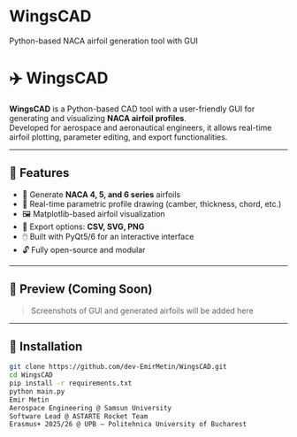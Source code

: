 # WingsCAD
Python-based NACA airfoil generation tool with GUI
# ✈️ WingsCAD

**WingsCAD** is a Python-based CAD tool with a user-friendly GUI for generating and visualizing **NACA airfoil profiles**.  
Developed for aerospace and aeronautical engineers, it allows real-time airfoil plotting, parameter editing, and export functionalities.

---

## 🚀 Features

- 📐 Generate **NACA 4, 5, and 6 series** airfoils
- 🧮 Real-time parametric profile drawing (camber, thickness, chord, etc.)
- 🖼️ Matplotlib-based airfoil visualization
- 💾 Export options: **CSV, SVG, PNG**
- 🖱️ Built with PyQt5/6 for an interactive interface
- 🔓 Fully open-source and modular

---

## 📸 Preview (Coming Soon)

> Screenshots of GUI and generated airfoils will be added here

---

## 🧪 Installation

```bash
git clone https://github.com/dev-EmirMetin/WingsCAD.git
cd WingsCAD
pip install -r requirements.txt
python main.py
Emir Metin
Aerospace Engineering @ Samsun University
Software Lead @ ASTARTE Rocket Team
Erasmus+ 2025/26 @ UPB – Politehnica University of Bucharest
